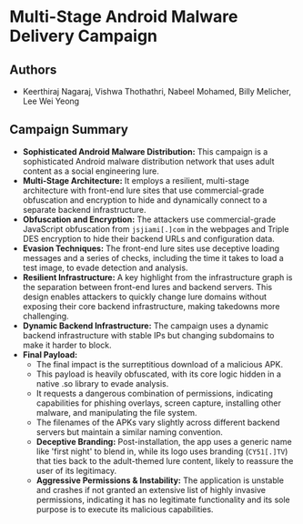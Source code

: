 # Multi-Stage Android Malware Delivery Campaign

## Authors

- Keerthiraj Nagaraj, Vishwa Thothathri, Nabeel Mohamed, Billy Melicher, Lee Wei Yeong

## Campaign Summary

- **Sophisticated Android Malware Distribution:** This campaign is a sophisticated Android malware distribution network that uses adult content as a social engineering lure.
- **Multi-Stage Architecture:** It employs a resilient, multi-stage architecture with front-end lure sites that use commercial-grade obfuscation and encryption to hide and dynamically connect to a separate backend infrastructure.
- **Obfuscation and Encryption:** The attackers use commercial-grade JavaScript obfuscation from `jsjiami[.]com` in the webpages and Triple DES encryption to hide their backend URLs and configuration data.
- **Evasion Techniques:** The front-end lure sites use deceptive loading messages and a series of checks, including the time it takes to load a test image, to evade detection and analysis.
- **Resilient Infrastructure:** A key highlight from the infrastructure graph is the separation between front-end lures and backend servers. This design enables attackers to quickly change lure domains without exposing their core backend infrastructure, making takedowns more challenging.
- **Dynamic Backend Infrastructure:** The campaign uses a dynamic backend infrastructure with stable IPs but changing subdomains to make it harder to block.
- **Final Payload:**
  - The final impact is the surreptitious download of a malicious APK.
  - This payload is heavily obfuscated, with its core logic hidden in a native .so library to evade analysis.
  - It requests a dangerous combination of permissions, indicating capabilities for phishing overlays, screen capture, installing other malware, and manipulating the file system.
  - The filenames of the APKs vary slightly across different backend servers but maintain a similar naming convention.
  - **Deceptive Branding:** Post-installation, the app uses a generic name like 'first night' to blend in, while its logo uses branding (`CY51[.]TV`) that ties back to the adult-themed lure content, likely to reassure the user of its legitimacy.
  - **Aggressive Permissions & Instability:** The application is unstable and crashes if not granted an extensive list of highly invasive permissions, indicating it has no legitimate functionality and its sole purpose is to execute its malicious capabilities.

